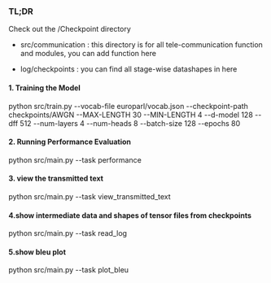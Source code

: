 ### TL;DR 
Check out the /Checkpoint directory


- src/communication : this directory is for all tele-communication function and modules, you can add function here

- log/checkpoints : you can find all stage-wise datashapes in here 

#### 1. Training the Model 

python src/train.py --vocab-file europarl/vocab.json --checkpoint-path checkpoints/AWGN --MAX-LENGTH 30 --MIN-LENGTH 4 --d-model 128 --dff 512 --num-layers 4 --num-heads 8 --batch-size 128 --epochs 80

#### 2. Running Performance Evaluation  

python src/main.py --task performance


#### 3. view the transmitted text


python src/main.py --task view_transmitted_text


#### 4.show intermediate data and shapes of tensor files from checkpoints


python src/main.py --task read_log


#### 5.show bleu plot


python src/main.py --task plot_bleu


